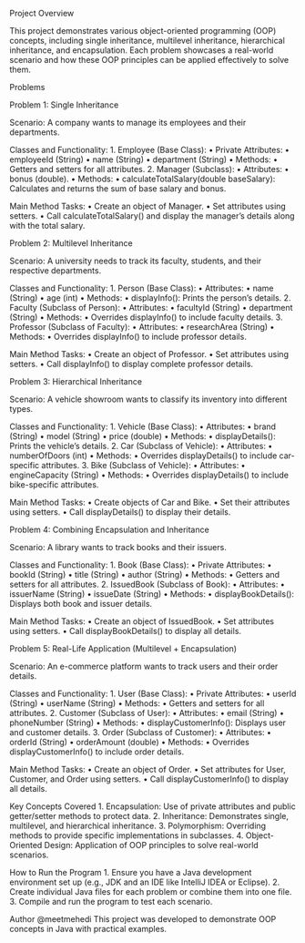 Project Overview

This project demonstrates various object-oriented programming (OOP) concepts, including single inheritance, multilevel inheritance, hierarchical inheritance, and encapsulation. Each problem showcases a real-world scenario and how these OOP principles can be applied effectively to solve them.

Problems

Problem 1: Single Inheritance

Scenario:
A company wants to manage its employees and their departments.

Classes and Functionality:
	1. Employee (Base Class):
		• Private Attributes:
			• employeeId (String)
			• name (String)
			• department (String)
		• Methods:
			• Getters and setters for all attributes.
	2. Manager (Subclass):
		• Attributes:
			• bonus (double).
		• Methods:
			• calculateTotalSalary(double baseSalary): Calculates and returns the sum of base salary and bonus.

Main Method Tasks:
	• Create an object of Manager.
	• Set attributes using setters.
	• Call calculateTotalSalary() and display the manager’s details along with the total salary.

 Problem 2: Multilevel Inheritance

Scenario:
A university needs to track its faculty, students, and their respective departments.

Classes and Functionality:
	1. Person (Base Class):
		• Attributes:
			• name (String)
			• age (int)
		• Methods:
		• displayInfo(): Prints the person’s details.
	2. Faculty (Subclass of Person):
		• Attributes:
			• facultyId (String)
			• department (String)
		• Methods:
			• Overrides displayInfo() to include faculty details.
	3. Professor (Subclass of Faculty):
		• Attributes:
			• researchArea (String)
		• Methods:
			• Overrides displayInfo() to include professor details.

Main Method Tasks:
	• Create an object of Professor.
	• Set attributes using setters.
	• Call displayInfo() to display complete professor details.

Problem 3: Hierarchical Inheritance

Scenario:
A vehicle showroom wants to classify its inventory into different types.

Classes and Functionality:
	1. Vehicle (Base Class):
		• Attributes:
			• brand (String)
			• model (String)
			• price (double)
		• Methods:
		• displayDetails(): Prints the vehicle’s details.
	2. Car (Subclass of Vehicle):
		• Attributes:
			• numberOfDoors (int)
		• Methods:
			• Overrides displayDetails() to include car-specific attributes.
	3. Bike (Subclass of Vehicle):
		• Attributes:
			• engineCapacity (String)
		• Methods:
			• Overrides displayDetails() to include bike-specific attributes.

Main Method Tasks:
	• Create objects of Car and Bike.
	• Set their attributes using setters.
	• Call displayDetails() to display their details.

 Problem 4: Combining Encapsulation and Inheritance

Scenario:
A library wants to track books and their issuers.

Classes and Functionality:
	1. Book (Base Class):
		• Private Attributes:
			• bookId (String)
			• title (String)
			• author (String)
		• Methods:
			• Getters and setters for all attributes.
	2. IssuedBook (Subclass of Book):
		• Attributes:
			• issuerName (String)
			• issueDate (String)
		• Methods:
		• displayBookDetails(): Displays both book and issuer details.

Main Method Tasks:
	• Create an object of IssuedBook.
	• Set attributes using setters.
	• Call displayBookDetails() to display all details.

 Problem 5: Real-Life Application (Multilevel + Encapsulation)

Scenario:
An e-commerce platform wants to track users and their order details.

Classes and Functionality:
	1. User (Base Class):
		• Private Attributes:
			• userId (String)
			• userName (String)
		• Methods:
			• Getters and setters for all attributes.
	2. Customer (Subclass of User):
		• Attributes:
			• email (String)
			• phoneNumber (String)
		• Methods:
		• displayCustomerInfo(): Displays user and customer details.
	3. Order (Subclass of Customer):
		• Attributes:
			• orderId (String)
			• orderAmount (double)
		• Methods:
		• Overrides displayCustomerInfo() to include order details.

Main Method Tasks:
	• Create an object of Order.
	• Set attributes for User, Customer, and Order using setters.
	• Call displayCustomerInfo() to display all details.

 Key Concepts Covered
	1. Encapsulation: Use of private attributes and public getter/setter methods to protect data.
	2. Inheritance: Demonstrates single, multilevel, and hierarchical inheritance.
	3. Polymorphism: Overriding methods to provide specific implementations in subclasses.
	4. Object-Oriented Design: Application of OOP principles to solve real-world scenarios.

 How to Run the Program
	1. Ensure you have a Java development environment set up (e.g., JDK and an IDE like IntelliJ IDEA or Eclipse).
	2. Create individual Java files for each problem or combine them into one file.
	3. Compile and run the program to test each scenario.

Author
@meetmehedi
This project was developed to demonstrate OOP concepts in Java with practical examples.
